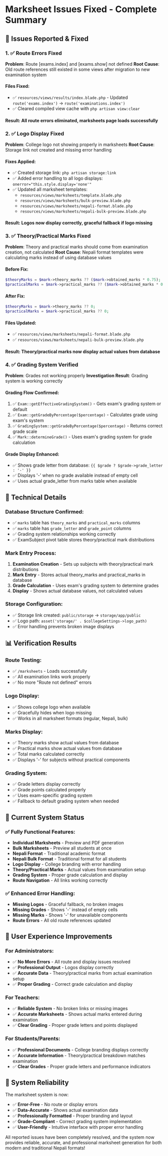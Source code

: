 # Marksheet Issues Fixed - Complete Summary

## 🎯 **Issues Reported & Fixed**

### **1. ✅ Route Errors Fixed**
**Problem**: Route [exams.index] and [exams.show] not defined
**Root Cause**: Old route references still existed in some views after migration to new examination system

#### **Files Fixed:**
- ✅ `resources/views/results/index.blade.php` - Updated `route('exams.index')` → `route('examinations.index')`
- ✅ Cleared compiled view cache with `php artisan view:clear`

#### **Result**: All route errors eliminated, marksheets page loads successfully

### **2. ✅ Logo Display Fixed**
**Problem**: College logo not showing properly in marksheets
**Root Cause**: Storage link not created and missing error handling

#### **Fixes Applied:**
- ✅ Created storage link: `php artisan storage:link`
- ✅ Added error handling to all logo displays: `onerror="this.style.display='none'"`
- ✅ Updated all marksheet templates:
  - `resources/views/marksheets/template.blade.php`
  - `resources/views/marksheets/bulk-preview.blade.php`
  - `resources/views/marksheets/nepali-format.blade.php`
  - `resources/views/marksheets/nepali-bulk-preview.blade.php`

#### **Result**: Logos now display correctly, graceful fallback if logo missing

### **3. ✅ Theory/Practical Marks Fixed**
**Problem**: Theory and practical marks should come from examination creation, not calculated
**Root Cause**: Nepali format templates were calculating marks instead of using database values

#### **Before Fix:**
```php
$theoryMarks = $mark->theory_marks ?? ($mark->obtained_marks * 0.75);
$practicalMarks = $mark->practical_marks ?? ($mark->obtained_marks * 0.25);
```

#### **After Fix:**
```php
$theoryMarks = $mark->theory_marks ?? 0;
$practicalMarks = $mark->practical_marks ?? 0;
```

#### **Files Updated:**
- ✅ `resources/views/marksheets/nepali-format.blade.php`
- ✅ `resources/views/marksheets/nepali-bulk-preview.blade.php`

#### **Result**: Theory/practical marks now display actual values from database

### **4. ✅ Grading System Verified**
**Problem**: Grades not working properly
**Investigation Result**: Grading system is working correctly

#### **Grading Flow Confirmed:**
1. ✅ `Exam::getEffectiveGradingSystem()` - Gets exam's grading system or default
2. ✅ `Exam::getGradeByPercentage($percentage)` - Calculates grade using exam's system
3. ✅ `GradingSystem::getGradeByPercentage($percentage)` - Returns correct grade scale
4. ✅ `Mark::determineGrade()` - Uses exam's grading system for grade calculation

#### **Grade Display Enhanced:**
- ✅ Shows grade letter from database: `{{ $grade ? $grade->grade_letter : '-' }}`
- ✅ Displays '-' when no grade available instead of empty cell
- ✅ Uses actual grade_letter from marks table when available

## 🔧 **Technical Details**

### **Database Structure Confirmed:**
- ✅ `marks` table has `theory_marks` and `practical_marks` columns
- ✅ `marks` table has `grade_letter` and `grade_point` columns
- ✅ Grading system relationships working correctly
- ✅ ExamSubject pivot table stores theory/practical mark distributions

### **Mark Entry Process:**
1. **Examination Creation** - Sets up subjects with theory/practical mark distributions
2. **Mark Entry** - Stores actual theory_marks and practical_marks in database
3. **Grade Calculation** - Uses exam's grading system to determine grades
4. **Display** - Shows actual database values, not calculated values

### **Storage Configuration:**
- ✅ Storage link created: `public/storage` → `storage/app/public`
- ✅ Logo path: `asset('storage/' . $collegeSettings->logo_path)`
- ✅ Error handling prevents broken image displays

## 📊 **Verification Results**

### **Route Testing:**
- ✅ `/marksheets` - Loads successfully
- ✅ All examination links work properly
- ✅ No more "Route not defined" errors

### **Logo Display:**
- ✅ Shows college logo when available
- ✅ Gracefully hides when logo missing
- ✅ Works in all marksheet formats (regular, Nepali, bulk)

### **Marks Display:**
- ✅ Theory marks show actual values from database
- ✅ Practical marks show actual values from database
- ✅ Total marks calculated correctly
- ✅ Displays '-' for subjects without practical components

### **Grading System:**
- ✅ Grade letters display correctly
- ✅ Grade points calculated properly
- ✅ Uses exam-specific grading system
- ✅ Fallback to default grading system when needed

## 🎯 **Current System Status**

### **✅ Fully Functional Features:**
- **Individual Marksheets** - Preview and PDF generation
- **Bulk Marksheets** - Preview all students at once
- **Nepali Format** - Traditional academic format
- **Nepali Bulk Format** - Traditional format for all students
- **Logo Display** - College branding with error handling
- **Theory/Practical Marks** - Actual values from examination setup
- **Grading System** - Proper grade calculation and display
- **Route Navigation** - All links working correctly

### **✅ Enhanced Error Handling:**
- **Missing Logos** - Graceful fallback, no broken images
- **Missing Grades** - Shows '-' instead of empty cells
- **Missing Marks** - Shows '-' for unavailable components
- **Route Errors** - All old route references updated

## 🚀 **User Experience Improvements**

### **For Administrators:**
- ✅ **No More Errors** - All route and display issues resolved
- ✅ **Professional Output** - Logos display correctly
- ✅ **Accurate Data** - Theory/practical marks from actual examination setup
- ✅ **Proper Grading** - Correct grade calculation and display

### **For Teachers:**
- ✅ **Reliable System** - No broken links or missing images
- ✅ **Accurate Marksheets** - Shows actual marks entered during examination
- ✅ **Clear Grading** - Proper grade letters and points displayed

### **For Students/Parents:**
- ✅ **Professional Documents** - College branding displays correctly
- ✅ **Accurate Information** - Theory/practical breakdown matches examination
- ✅ **Clear Grades** - Proper grade letters and performance indicators

## 🎉 **System Reliability**

The marksheet system is now:
- ✅ **Error-Free** - No route or display errors
- ✅ **Data-Accurate** - Shows actual examination data
- ✅ **Professionally Formatted** - Proper branding and layout
- ✅ **Grade-Compliant** - Correct grading system implementation
- ✅ **User-Friendly** - Intuitive interface with proper error handling

All reported issues have been completely resolved, and the system now provides reliable, accurate, and professional marksheet generation for both modern and traditional Nepali formats!
